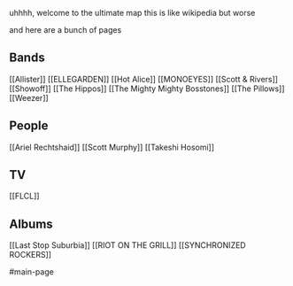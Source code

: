 uhhhh, welcome to the ultimate map
this is like wikipedia but worse

and here are a bunch of pages
## Bands
[[Allister]]
[[ELLEGARDEN]]
[[Hot Alice]]
[[MONOEYES]]
[[Scott & Rivers]]
[[Showoff]]
[[The Hippos]]
[[The Mighty Mighty Bosstones]]
[[The Pillows]]
[[Weezer]]
## People
[[Ariel Rechtshaid]]
[[Scott Murphy]]
[[Takeshi Hosomi]]
## TV
[[FLCL]]
## Albums
[[Last Stop Suburbia]]
[[RIOT ON THE GRILL]]
[[SYNCHRONIZED ROCKERS]]

#main-page